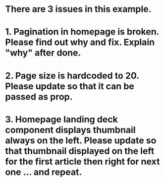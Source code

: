 # There are 3 issues in this example. 

# 1. Pagination in homepage is broken. Please find out why and fix. Explain "why" after done. 

# 2. Page size is hardcoded to 20. Please update so that it can be passed as prop. 

# 3. Homepage landing deck component displays thumbnail always on the left. Please update so that thumbnail displayed on the left for the first article then right for next one ... and repeat.

